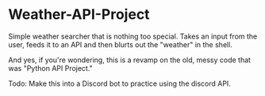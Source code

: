 # Weather-API-Project

Simple weather searcher that is nothing too special. 
Takes an input from the user, feeds it to an API and then blurts out the "weather" in the shell.

And yes, if you're wondering, this is a revamp on the old, messy code that was "Python API Project."

Todo: Make this into a Discord bot to practice using the discord API.
